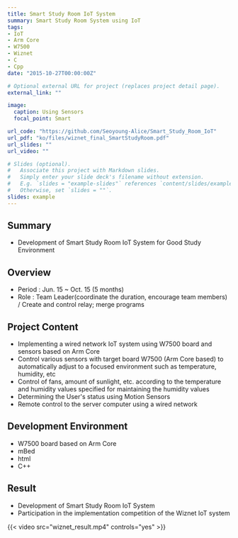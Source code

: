 ```yaml
---
title: Smart Study Room IoT System
summary: Smart Study Room System using IoT
tags:
- IoT
- Arm Core
- W7500
- Wiznet
- C
- Cpp
date: "2015-10-27T00:00:00Z"

# Optional external URL for project (replaces project detail page).
external_link: ""

image:
  caption: Using Sensors
  focal_point: Smart

url_code: "https://github.com/Seoyoung-Alice/Smart_Study_Room_IoT"
url_pdf: "ko/files/wiznet_final_SmartStudyRoom.pdf"
url_slides: ""
url_video: ""

# Slides (optional).
#   Associate this project with Markdown slides.
#   Simply enter your slide deck's filename without extension.
#   E.g. `slides = "example-slides"` references `content/slides/example-slides.md`.
#   Otherwise, set `slides = ""`.
slides: example
---
```


##	Summary
- Development of Smart Study Room IoT System for Good Study Environment

##	Overview
- Period : Jun. 15 ~ Oct. 15 (5 months)
- Role : Team Leader(coordinate the duration, encourage team members) / Create and control relay; merge programs

##	Project Content
- Implementing a wired network IoT system using W7500 board and sensors based on Arm Core
- Control various sensors with target board W7500 (Arm Core based) to automatically adjust to a focused environment such as temperature, humidity, etc
- Control of fans, amount of sunlight, etc. according to the temperature and humidity values specified for maintaining the humidity values
- Determining the User's status using Motion Sensors
- Remote control to the server computer using a wired network

##	Development Environment
- W7500 board based on Arm Core
- mBed
- html
- C++

##	Result
- Development of Smart Study Room IoT System
- Participation in the implementation competition of the Wiznet IoT system

{{< video src="wiznet_result.mp4" controls="yes" >}}
